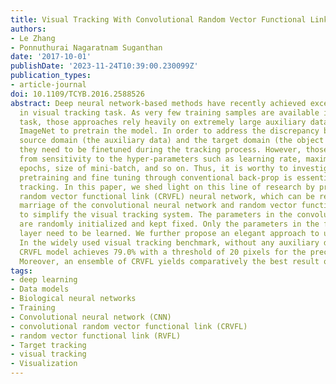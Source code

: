 ```yaml
---
title: Visual Tracking With Convolutional Random Vector Functional Link Network
authors:
- Le Zhang
- Ponnuthurai Nagaratnam Suganthan
date: '2017-10-01'
publishDate: '2023-11-24T10:39:00.230099Z'
publication_types:
- article-journal
doi: 10.1109/TCYB.2016.2588526
abstract: Deep neural network-based methods have recently achieved excellent performance
  in visual tracking task. As very few training samples are available in visual tracking
  task, those approaches rely heavily on extremely large auxiliary dataset such as
  ImageNet to pretrain the model. In order to address the discrepancy between the
  source domain (the auxiliary data) and the target domain (the object being tracked),
  they need to be finetuned during the tracking process. However, those methods suffer
  from sensitivity to the hyper-parameters such as learning rate, maximum number of
  epochs, size of mini-batch, and so on. Thus, it is worthy to investigate whether
  pretraining and fine tuning through conventional back-prop is essential for visual
  tracking. In this paper, we shed light on this line of research by proposing convolutional
  random vector functional link (CRVFL) neural network, which can be regarded as a
  marriage of the convolutional neural network and random vector functional link network,
  to simplify the visual tracking system. The parameters in the convolutional layer
  are randomly initialized and kept fixed. Only the parameters in the fully connected
  layer need to be learned. We further propose an elegant approach to update the tracker.
  In the widely used visual tracking benchmark, without any auxiliary data, a single
  CRVFL model achieves 79.0% with a threshold of 20 pixels for the precision plot.
  Moreover, an ensemble of CRVFL yields comparatively the best result of 86.3%.
tags:
- deep learning
- Data models
- Biological neural networks
- Training
- Convolutional neural network (CNN)
- convolutional random vector functional link (CRVFL)
- random vector functional link (RVFL)
- Target tracking
- visual tracking
- Visualization
---
```

